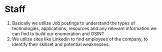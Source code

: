 # Staff

1. Basically we utilize Job postings to understand the types of technologies, applications, resources and any relevant information we can find to build our enumeration and OSINT
2. We utilize sites like Linkedin to find employees of the company, to identify their skillset and potential weaknesses.&#x20;
